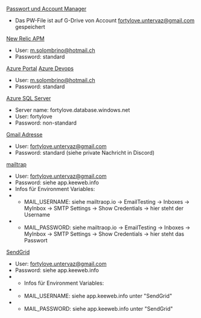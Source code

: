 [Passwort und Account Manager](https://app.keeweb.info/)
* Das PW-File ist auf G-Drive von Account fortylove.untervaz@gmail.com gespeichert

[New Relic APM](https://rpm.newrelic.com/accounts/3898097)
* User: m.solombrino@hotmail.ch
* Password: standard

[Azure Portal](https://portal.azure.com/#home)
[Azure Devops](https://dev.azure.com/fortylove/)
* User: m.solombrino@hotmail.ch
* Password: standard

[Azure SQL Server](https://portal.azure.com/#@msolombrinohotmail.onmicrosoft.com/resource/subscriptions/f0a71b7c-089b-4b57-9427-2171fc0aee67/resourceGroups/fortylove/providers/Microsoft.Sql/servers/fortylove/overview)
* Server name: fortylove.database.windows.net
* User: fortylove
* Password: non-standard

[Gmail Adresse](www.gmail.com)
* User: fortylove.untervaz@gmail.com
* Password: standard (siehe private Nachricht in Discord)

[mailtrap](https://mailtrap.io/)
* User: fortylove.untervaz@gmail.com
* Password: siehe app.keeweb.info
* Infos für Environment Variables:
* * MAIL_USERNAME: siehe mailtraop.io -> EmailTesting -> Inboxes -> MyInbox -> SMTP Settings -> Show Credentials -> hier steht der Username
* * MAIL_PASSWORD: siehe mailtraop.io -> EmailTesting -> Inboxes -> MyInbox -> SMTP Settings -> Show Credentials -> hier steht das Passwort

[SendGrid](https://app.sendgrid.com/)
* User: fortylove.untervaz@gmail.com
* Password: siehe app.keeweb.info
* * Infos für Environment Variables:
* * MAIL_USERNAME: siehe app.keeweb.info unter "SendGrid"
* * MAIL_PASSWORD: siehe app.keeweb.info unter "SendGrid" 